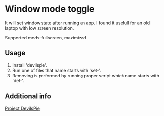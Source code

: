 # Window mode toggle

It will set window state after running an app. I found it usefull for an old laptop with low screen resolution.

Supported mods: fullscreen, maximized

## Usage
1. Install 'devilspie'.
2. Run one of files that name starts with 'set-'.
3. Removing is performed by running proper script which name starts with 'del-'.

## Additional info

[Project DevilsPie](https://wiki.gnome.org/action/show/Projects/DevilsPie)
